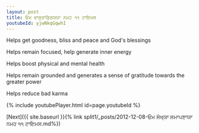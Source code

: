 ```yaml
---
layout: post
title: ਓਮ ਵਾਸੁਰਾਡਿਠਯਯਾ ਨਮਹ ੧੧ ਟਾਇਮਸ
youtubeId: yjwNkqGqwhI
---
```

 
 
Helps get goodness, bliss and peace and God's blessings
 
Helps remain focused, help generate inner energy 
 
Helps boost physical and mental health 
 
Helps remain grounded and generates a sense of gratitude towards the greater power 
 
Helps reduce bad karma
 
 
 
 


{% include youtubePlayer.html id=page.youtubeId %}
 
[Next]({{ site.baseurl }}{% link  split1/_posts/2012-12-08-ਓਮ ਸੰਖ੍ਯਾ ਸਮਾਪਣਾਯਾ ਨਮਹ ੧੧ ਟਾਇਮਸ.md%})
 
